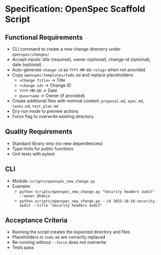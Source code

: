# Specification: OpenSpec Scaffold Script

## Functional Requirements
- CLI command to create a new change directory under `openspec/changes/`
- Accept inputs: title (required), owner (optional), change-id (optional), date (optional)
- Auto-generate `change-id` as `YYYY-MM-DD-<slug>` when not provided
- Copy `openspec/templates/todo.md` and replace placeholders:
  - `<Change Title>` -> Title
  - `<change-id>` -> Change ID
  - `YYYY-MM-DD` -> Date
  - `@username` -> Owner (if provided)
- Create additional files with minimal content: `proposal.md`, `spec.md`, `tasks.md`, `test_plan.md`
- Dry-run mode to preview actions
- Force flag to overwrite existing directory

## Quality Requirements
- Standard library only (no new dependencies)
- Type hints for public functions
- Unit tests with pytest

## CLI
- Module: `scripts/openspec_new_change.py`
- Example:
  - `python scripts/openspec_new_change.py "Security headers audit" --owner @kdejo`
  - `python scripts/openspec_new_change.py --id 2025-10-18-security-audit --title "Security headers audit"`

## Acceptance Criteria
- Running the script creates the expected directory and files
- Placeholders in `todo.md` are correctly replaced
- Re-running without `--force` does not overwrite
- Tests pass